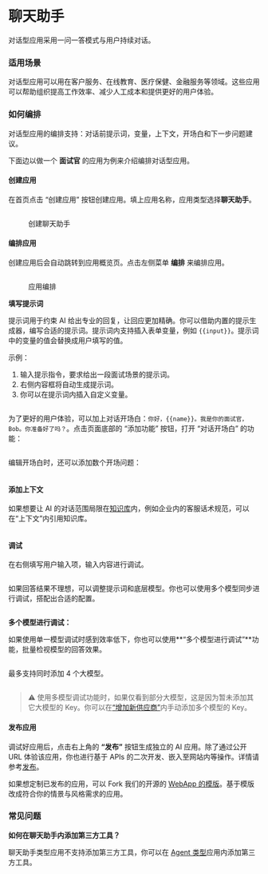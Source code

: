 # 聊天助手

对话型应用采用一问一答模式与用户持续对话。

### 适用场景

对话型应用可以用在客户服务、在线教育、医疗保健、金融服务等领域。这些应用可以帮助组织提高工作效率、减少人工成本和提供更好的用户体验。

### 如何编排

对话型应用的编排支持：对话前提示词，变量，上下文，开场白和下一步问题建议。

下面边以做一个 **面试官** 的应用为例来介绍编排对话型应用。

#### 创建应用

在首页点击 “创建应用” 按钮创建应用。填上应用名称，应用类型选择**聊天助手**。

<figure><img src="../../.gitbook/assets/image (245).png" alt=""><figcaption><p>创建聊天助手</p></figcaption></figure>

#### 编排应用

创建应用后会自动跳转到应用概览页。点击左侧菜单 **编排** 来编排应用。

<figure><img src="../../img/zh-conversation-app.png" alt=""><figcaption><p>应用编排</p></figcaption></figure>

**填写提示词**

提示词用于约束 AI 给出专业的回复，让回应更加精确。你可以借助内置的提示生成器，编写合适的提示词。提示词内支持插入表单变量，例如 `{{input}}`。提示词中的变量的值会替换成用户填写的值。

示例：

1. 输入提示指令，要求给出一段面试场景的提示词。
2. 右侧内容框将自动生成提示词。
3. 你可以在提示词内插入自定义变量。

<figure><img src="../../img/zh-prompt-generator.png" alt=""><figcaption></figcaption></figure>

为了更好的用户体验，可以加上对话开场白：`你好，{{name}}。我是你的面试官，Bob。你准备好了吗？`。点击页面底部的 “添加功能” 按钮，打开 “对话开场白” 的功能：

<figure><img src="../../.gitbook/assets/image (246).png" alt=""><figcaption></figcaption></figure>

编辑开场白时，还可以添加数个开场问题：

<figure><img src="../../img/zh-opening-remarks.png" alt=""><figcaption></figcaption></figure>

#### 添加上下文

如果想要让 AI 的对话范围局限在[知识库](../knowledge-base/)内，例如企业内的客服话术规范，可以在“上下文”内引用知识库。

<figure><img src="../../.gitbook/assets/image (108).png" alt=""><figcaption></figcaption></figure>


#### 调试

在右侧填写用户输入项，输入内容进行调试。

<figure><img src="../../img/zh-conversation-debug.png" alt=""><figcaption></figcaption></figure>


如果回答结果不理想，可以调整提示词和底层模型。你也可以使用多个模型同步进行调试，搭配出合适的配置。

<figure><img src="../../img/zh-modify-model.png" alt=""><figcaption></figcaption></figure>


**多个模型进行调试：**

如果使用单一模型调试时感到效率低下，你也可以使用**“多个模型进行调试”**功能，批量检视模型的回答效果。

<figure><img src="../../img/zh-multiple-models.png" alt=""><figcaption></figcaption></figure>


最多支持同时添加 4 个大模型。

<figure><img src="../../img/zh-multiple-models-2.png" alt=""><figcaption></figcaption></figure>


> ⚠️ 使用多模型调试功能时，如果仅看到部分大模型，这是因为暂未添加其它大模型的 Key。你可以在[“增加新供应商”](https://docs.dify.ai/v/zh-hans/guides/model-configuration/new-provider)内手动添加多个模型的 Key。

#### 发布应用

调试好应用后，点击右上角的 **“发布”** 按钮生成独立的 AI 应用。除了通过公开 URL 体验该应用，你也进行基于 APIs 的二次开发、嵌入至网站内等操作。详情请参考[发布](https://docs.dify.ai/v/zh-hans/guides/application-publishing)。

如果想定制已发布的应用，可以 Fork 我们的开源的 [WebApp 的模版](https://github.com/langgenius/webapp-conversation)。基于模版改成符合你的情景与风格需求的应用。

### 常见问题

**如何在聊天助手内添加第三方工具？**

聊天助手类型应用不支持添加第三方工具，你可以在 [Agent 类型](https://docs.dify.ai/v/zh-hans/guides/application-orchestrate/agent)应用内添加第三方工具。
